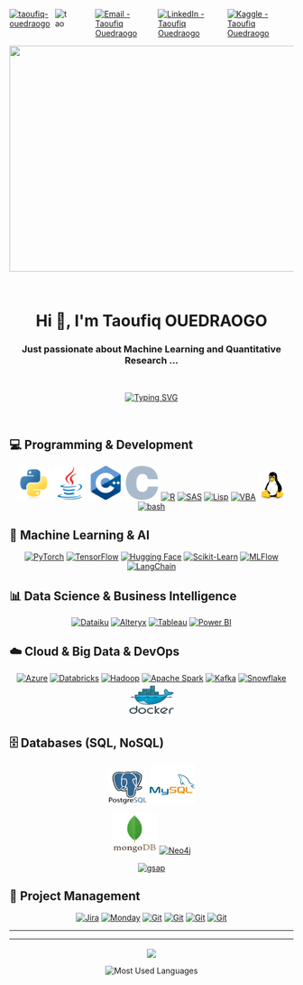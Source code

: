 
<p style="display: flex; justify-content: space-between; align-items: right;">
<!-- Github followers (align left) -->
<span style="display: flex; align-items: left;">
<a href="https://github.com/taoufiq-ouedraogo" target="blank">
<img src="https://img.shields.io/github/followers/taoufiq-ouedraogo?style=social" alt="taoufiq-ouedraogo" />
</a>
<img src="https://komarev.com/ghpvc/?username=taoufiq-ouedraogo&label=Profile%20views&color=0e75b6&style=flat" alt="tao" />
</span>
<!-- Contact (align right) -->
<span  style="display: flex; align-items: center; margin-left: 50px;"><a href="mailto:taoufiq.ouedraogo@outlook.com" target="blank">
<img align="center" src="https://freesvg.org/img/Mail-Icon-White-on-Black.png" alt="Email - Taoufiq Ouedraogo" height="50" width="50" />
</a>
<a href="https://www.linkedin.com/in/taoufiq-ouedraogo-in-/" target="blank">
<img align="center" src="https://raw.githubusercontent.com/rahuldkjain/github-profile-readme-generator/master/src/images/icons/Social/linked-in-alt.svg" alt="LinkedIn - Taoufiq Ouedraogo" height="30" width="40" />
</a>
<a href="https://www.kaggle.com/taoufiqouedraogo" target="blank">
<img align="center" src="https://raw.githubusercontent.com/rahuldkjain/github-profile-readme-generator/master/src/images/icons/Social/kaggle.svg" alt="Kaggle - Taoufiq Ouedraogo" height="30" width="40" />
</a>
</span>
</p>




<!-- Gif -->
<p align="center">
    <img align="center" src="https://static.tildacdn.one/tild3639-3536-4561-b839-643461643136/artificial-intellige.gif" width="600"  height="400">
</p>


<br>


<!-- Intro -->
<h1 align="center">Hi 👋, I'm Taoufiq OUEDRAOGO</h1>


<h3 align="center">Just passionate about Machine Learning and Quantitative Research ...</h3>


<br>


<!-- Intro -->
<p align="center">
<a href="https://git.io/typing-svg"><img src="https://readme-typing-svg.demolab.com?font=Exo+2&duration=4000&pause=1000&color=00C567&center=true&vCenter=true&width=500&height=100&lines=Machine+Learning+%26+Quantitative+Research" alt="Typing SVG" /></a>
</p>


<br>



<!-- Technos -->
## 💻 Programming & Development
<p align="center">
  <a href="https://www.python.org" target="_blank"><img src="https://raw.githubusercontent.com/devicons/devicon/master/icons/python/python-original.svg" alt="Python" width="60" height="60"/></a>
  <a href="https://www.java.com" target="_blank"><img src="https://raw.githubusercontent.com/devicons/devicon/master/icons/java/java-original.svg" alt="Java" width="60" height="60"/></a>
  <a href="https://isocpp.org/" target="_blank"><img src="https://raw.githubusercontent.com/devicons/devicon/master/icons/cplusplus/cplusplus-original.svg" alt="C++" width="60" height="60"/></a>
  <a href="https://www.cprogramming.com/" target="_blank"><img src="https://raw.githubusercontent.com/devicons/devicon/master/icons/c/c-original.svg" alt="C" width="60" height="60"/></a>
  <a href="https://www.r-project.org/" target="_blank"><img src="https://www.vectorlogo.zone/logos/r-project/r-project-icon.svg" alt="R" width="60" height="60"/></a>
  <a href="https://www.sas.com/" target="_blank"><img src="https://upload.wikimedia.org/wikipedia/commons/1/10/SAS_logo_horiz.svg" alt="SAS" width="70" height="60"/></a>
  <a href="https://en.wikipedia.org/wiki/Lisp_(programming_language)" target="_blank"><img src="https://upload.wikimedia.org/wikipedia/commons/thumb/4/48/Lisp_logo.svg/300px-Lisp_logo.svg.png" alt="Lisp" width="60" height="60"/></a>
  <a href="https://learn.microsoft.com/en-us/office/vba/library-reference/concepts/getting-started-with-vba-in-office" target="_blank"><img src="https://efrim-fes.com/Portfolio/vba.png" alt="VBA" width="60" height="70"/></a>
  	<a href="https://www.linux.org/" target="_blank"> <img src="https://raw.githubusercontent.com/devicons/devicon/master/icons/linux/linux-original.svg" alt="linux" width="50" height="50"/> </a>
	<a href="https://www.gnu.org/software/bash/" target="_blank"> <img src="https://www.vectorlogo.zone/logos/gnu_bash/gnu_bash-icon.svg" alt="bash" width="50" height="50"/> </a>
</p>


## 🤖 Machine Learning & AI
<p align="center">
  <a href="https://pytorch.org/" target="_blank"><img src="https://www.vectorlogo.zone/logos/pytorch/pytorch-icon.svg" alt="PyTorch" width="50" height="50"/></a>
  <a href="https://www.tensorflow.org/" target="_blank"><img src="https://www.vectorlogo.zone/logos/tensorflow/tensorflow-icon.svg" alt="TensorFlow" width="50" height="50"/></a>
  <a href="https://huggingface.co/" target="_blank"><img src="https://huggingface.co/datasets/huggingface/brand-assets/resolve/main/hf-logo.svg" alt="Hugging Face" width="60" height="60"/></a>
  <a href="https://scikit-learn.org/" target="_blank"><img src="https://upload.wikimedia.org/wikipedia/commons/0/05/Scikit_learn_logo_small.svg" alt="Scikit-Learn" width="60" height="60"/></a>
  <a href="https://mlflow.org" target="_blank"><img src="https://miro.medium.com/v2/resize:fit:750/1*OsB57V0FPteixDBD_BBN4g.png" alt="MLFlow" width="80" height="50"/></a>
  <a href="https://langchain.com/" target="_blank"><img src="https://cdn.botpenguin.com/assets/website/1700940849777_e0b2d37510.webp" alt="LangChain" width="80" height="60"/></a>
</p>



## 📊 Data Science & Business Intelligence
<p align="center">
   <a href="https://www.dataiku.com/" target="_blank"><img src="https://upload.wikimedia.org/wikipedia/fr/9/91/Dataiku_logo.png" alt="Dataiku" width="80" height="60"/></a>
  <a href="https://www.alteryx.com/" target="_blank"><img src="https://devtools.in/wp-content/uploads/2022/10/alteryx-with-text.png" alt="Alteryx" width="60" height="70"/></a>
  <a href="https://www.tableau.com/" target="_blank"><img src="https://logo-marque.com/wp-content/uploads/2021/10/Tableau-Logo.png" alt="Tableau" width="80" height="60"/></a>
  <a href="https://powerbi.microsoft.com/" target="_blank"><img src="https://upload.wikimedia.org/wikipedia/commons/c/cf/New_Power_BI_Logo.svg" alt="Power BI" width="50" height="50"/></a>
</p>


## ☁️ Cloud & Big Data & DevOps
<p align="center">
  <a href="https://azure.microsoft.com/en-us/" target="_blank"><img src="https://techfieldday.com/wp-content/uploads/2023/05/2016-09-30-Microsoft-Azure-Logo.png" alt="Azure" width="100" height="40"/></a>
  <a href="https://databricks.com/" target="_blank"><img src="https://upload.wikimedia.org/wikipedia/commons/6/63/Databricks_Logo.png" alt="Databricks" width="100" height="60"/></a>
  <a href="https://hadoop.apache.org/" target="_blank"><img src="https://upload.wikimedia.org/wikipedia/commons/thumb/3/38/Hadoop_logo_new.svg/1280px-Hadoop_logo_new.svg.png" alt="Hadoop" width="130" height="60"/></a>
  <a href="https://spark.apache.org/" target="_blank"><img src="https://upload.wikimedia.org/wikipedia/commons/thumb/f/f3/Apache_Spark_logo.svg/2560px-Apache_Spark_logo.svg.png" alt="Apache Spark" width="110" height="60"/></a>
  <a href="https://kafka.apache.org/" target="_blank"><img src="https://miro.medium.com/v2/resize:fit:625/0*kdp_y7VTwZ-499q6.png" alt="Kafka" width="120" height="60"/></a>
  <a href="https://www.snowflake.com/" target="_blank"><img src="https://logos-world.net/wp-content/uploads/2022/11/Snowflake-Emblem.png" alt="Snowflake" width="100" height="60"/></a>
      <a href="https://www.docker.com/" target="_blank"> <img src="https://raw.githubusercontent.com/devicons/devicon/master/icons/docker/docker-original-wordmark.svg" alt="docker" width="80" height="60"/> </a> 
</p>



## 🗄️ Databases (SQL, NoSQL)

<p align="center">
<a href="https://www.postgresql.org/" target="_blank"><img src="https://raw.githubusercontent.com/devicons/devicon/master/icons/postgresql/postgresql-original-wordmark.svg" alt="PostgreSQL" width="70" height="60"/></a>
<a href="https://www.mysql.com/" target="_blank"><img src="https://raw.githubusercontent.com/devicons/devicon/master/icons/mysql/mysql-original-wordmark.svg" alt="MySQL" width="80" height="70"/></a>
</p>

<p align="center">
<a href="https://www.mongodb.com/" target="_blank"><img src="https://raw.githubusercontent.com/devicons/devicon/master/icons/mongodb/mongodb-original-wordmark.svg" alt="MongoDB" width="80" height="70"/></a>
<a href="https://neo4j.com/" target="_blank"><img src="https://upload.wikimedia.org/wikipedia/commons/e/e5/Neo4j-logo_color.png" alt="Neo4j" width="90" height="40"/></a>

<p align="center">
<a href="https://www.uml.org" target="_blank" rel="noreferrer"> <img src="https://upload.wikimedia.org/wikipedia/commons/thumb/d/d5/UML_logo.svg/640px-UML_logo.svg.png" alt="gsap" width="100" height="70"/> </a>
</p>
</p>


## 🏢 Project Management
<p align="center">
  <a href="https://www.scrum.org" target="_blank"><img src="https://cdn.worldvectorlogo.com/logos/scrumorg-1.svg" alt="Jira" width="80" height="60"/></a>
  <a href="https://www.atlassian.com/software/jira" target="_blank"><img src="https://upload.wikimedia.org/wikipedia/commons/thumb/8/8a/Jira_Logo.svg/800px-Jira_Logo.svg.png" alt="Monday" width="90" height="40"/></a>
  <a href="https://monday.com/l/" target="_blank"><img src="https://upload.wikimedia.org/wikipedia/commons/thumb/c/c6/Monday_logo.svg/2560px-Monday_logo.svg.png" alt="Git" width="160" height="40"/></a>
  <a href="https://git-scm.com/" target="_blank"><img src="https://www.vectorlogo.zone/logos/git-scm/git-scm-icon.svg" alt="Git" width="60" height="60"/></a>
  <a href="https://about.gitlab.com" target="_blank"><img src="https://www.logiciel-libre.org/stock/img/product/gitlab-stackedwmnobg.png" alt="Git" width="60" height="60"/></a>
  <a href="https://github.com" target="_blank"><img src="https://logo-marque.com/wp-content/uploads/2020/12/GitHub-Logo.png" alt="Git" width="90" height="60"/></a>
</p>




____________________
____________________
<p align="center">
    <img align="center" src="https://miro.medium.com/v2/resize:fit:1200/1*vIhiubkeLFsEoEJc69elFw.gif">
</p>



 
<p  align="center">
	<span>
		<img  src="https://github-readme-stats.vercel.app/api/top-langs?username=taoufiq-ouedraogo&show_icons=true&locale=en&layout=compact"  alt="Most Used Languages" />
	</span>
</p>
